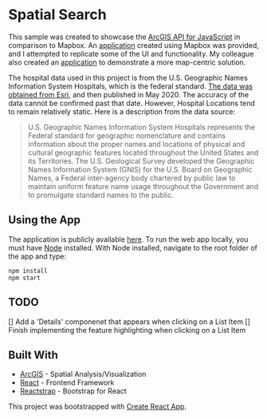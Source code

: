 
# Spatial Search

 This sample was created to showcase the [ArcGIS API for JavaScript](https://developers.arcgis.com/javascript/) in comparison to Mapbox. An [application](https://mychildcare.ca.gov/) created using Mapbox was provided, and I attempted to replicate some of the UI and functionality. My colleague also created an [application](https://banuelosj.github.io/nearme-route-jsapi/) to demonstrate a more map-centric solution.

The hospital data used in this project is from the U.S. Geographic Names Information System Hospitals, which is the federal standard. [The data was obtained from Esri](https://www.arcgis.com/home/item.html?id=f114757725a24d8d9ce203f61eaf8f75), and then published in May 2020. The accuracy of the data cannot be confirmed past that date. However, Hospital Locations tend to remain relatively static. Here is a description from the data source:

>U.S. Geographic Names Information System Hospitals represents the Federal standard for geographic nomenclature and contains information about the proper names and locations of physical and cultural geographic features located throughout the United States and its Territories. The U.S. Geological Survey developed the Geographic Names Information System (GNIS) for the U.S. Board on Geographic Names, a Federal inter-agency body chartered by public law to maintain uniform feature name usage throughout the Government and to promulgate standard names to the public.

  

## Using the App

The application is publicly available [here](https://spatialsearch.now.sh/). To run the web app locally, you must have [Node](https://nodejs.org/en/) installed. With Node installed, navigate to the root folder of the app and type:
```
npm install
npm start
```

## TODO
[] Add a 'Details' componenet that appears when clicking on a List Item
[] Finish implementing the feature highlighting when clicking on a List Item

  

## Built With
*  [ArcGIS](https://developers.arcgis.com/javascript/) - Spatial Analysis/Visualization 
*  [React](https://reactjs.org/) - Frontend Framework
*  [Reactstrap](https://reactstrap.github.io/) - Bootstrap for React

This project was bootstrapped with [Create React App](https://github.com/facebook/create-react-app).
